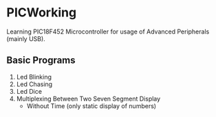 # PICWorking

Learning PIC18F452 Microcontroller for usage of Advanced Peripherals  (mainly USB).


## Basic Programs
1) Led Blinking
2) Led Chasing
3) Led Dice
4) Multiplexing Between Two Seven Segment Display
    - Without Time (only static display of numbers)